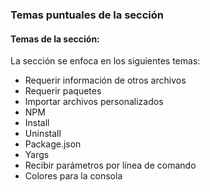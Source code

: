 ### Temas puntuales de la sección

#### Temas de la sección:
La sección se enfoca en los siguientes temas:

- Requerir información de otros archivos
- Requerir paquetes
- Importar archivos personalizados
- NPM
- Install
- Uninstall
- Package.json
- Yargs
- Recibir parámetros por línea de comando
- Colores para la consola